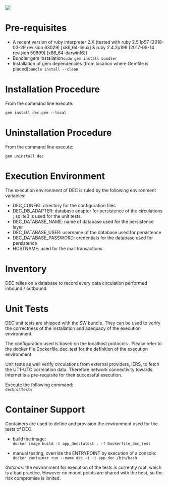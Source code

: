 ![](./res/logo_elecnor_deimos.png)

Pre-requisites
==============

-	A recent version of ruby interpreter 2.X (tested with ruby 2.5.1p57 (2018-03-29 revision 63029) [x86_64-linux] & ruby 2.4.2p198 (2017-09-14 revision 59899) [x86_64-darwin16])
-	Bundler gem Installation`sudo gem install bundler`
-	Installation of gem dependencies (from location where Gemfile is placed)`bundle install --clean`

Installation Procedure
======================

From the command line execute:

`gem install dec.gem --local`

Uninstallation Procedure
========================

From the command line execute:

`gem uninstall dec`

Execution Environment
=====================

The execution environment of DEC is ruled by the following environment variables:  
- DEC_CONFIG: directory for the configuration files  
- DEC_DB_ADAPTER: database adapter for persistence of the circulations ; sqlite3 is used for the unit tests.  
- DEC_DATABASE_NAME: name of database used for the persistence layer  
- DEC_DATABASE_USER: username of the database used for persistence  
- DEC_DATABASE_PASSWORD: credentials for the database used for persistence  
- HOSTNAME: used for the mail transactions

Inventory
=========

DEC relies on a database to record every data circulation performed inbound /
outbound.


Unit Tests
==========

DEC unit tests are shipped with the SW bundle. They can be used to verify the correctness of the installation and adequacy of the execution environment.

The configuration used is based on the localhost protocols . Please refer to the docker file Dockerfile_dec_test for the definition of the execution environment.

Unit tests as well verify circulations from external providers, IERS, to fetch the UT1-UTC correlation data. Therefore network connectivity towards Internet is a pre-requisite for their successful execution.

Execute the following command:  
`decUnitTests`

Container Support
=================

Containers are used to define and provision the environment used for the tests of DEC.

-	build the image:  
	`docker image build -t app_dec:latest . -f Dockerfile_dec_test`

-	manual testing, override the ENTRYPOINT by execution of a console:  
	`docker container run --name dec -i -t app_dec /bin/bash`

*Gotchas*: the environment for execution of the tests is currently root, which is a bad practice. However no mount points are shared with the host, so the risk compromise is limited.

